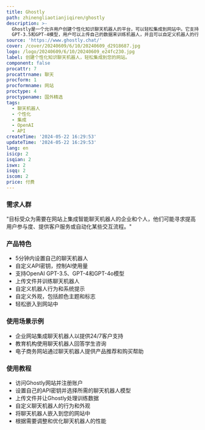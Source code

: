```yaml
---
title: Ghostly
path: zhinengliaotianjiqiren/ghostly
description: >-
  Ghostly是一个允许用户创建个性化知识聊天机器人的平台，可以轻松集成到网站中。它支持使用OpenAI
  GPT-3.5和GPT-4模型，用户可以上传自己的数据来训练机器人，并且可以自定义机器人的行为和外观，包括系统提示、预定义消息、欢迎消息等。此外，用户可以调整颜色主题、标志和主色调，使Ghostly真正成为网站的一部分。产品还提供了易于配置的嵌入选项，以确保应用程序对任何人都可用。
source: 'https://www.ghostly.chat/'
cover: /cover/20240609/6/10/20240609_d2918687.jpg
logo: /logo/20240609/6/10/20240609_e24fc230.jpg
label: 创建个性化知识聊天机器人，轻松集成到您的网站。
component: false
procattr: 7
procattrname: 聊天
procform: 1
procformname: 网站
proctype: 4
proctypename: 国外精选
tags:
  - 聊天机器人
  - 个性化
  - 集成
  - OpenAI
  - API
createTime: '2024-05-22 16:29:53'
updateTime: '2024-05-22 16:29:53'
lang: en
isicp: 2
isqian: 2
iswx: 2
isqq: 2
iscom: 2
price: 付费
---
```




### 需求人群
"目标受众为需要在网站上集成智能聊天机器人的企业和个人，他们可能寻求提高用户参与度、提供客户服务或自动化某些交互流程。"

### 产品特色
* 5分钟内设置自己的聊天机器人
* 自定义API密钥，控制AI使用量
* 支持OpenAI GPT-3.5、GPT-4和GPT-4o模型
* 上传文件并训练聊天机器人
* 自定义机器人行为和系统提示
* 自定义外观，包括颜色主题和标志
* 轻松嵌入到网站中

### 使用场景示例
* 企业网站集成聊天机器人以提供24/7客户支持
* 教育机构使用聊天机器人回答学生咨询
* 电子商务网站通过聊天机器人提供产品推荐和购买帮助

### 使用教程
* 访问Ghostly网站并注册账户
* 设置自己的API密钥并选择所需的聊天机器人模型
* 上传文件并让Ghostly处理训练数据
* 自定义聊天机器人的行为和外观
* 将聊天机器人嵌入到您的网站中
* 根据需要调整和优化聊天机器人的性能

  
